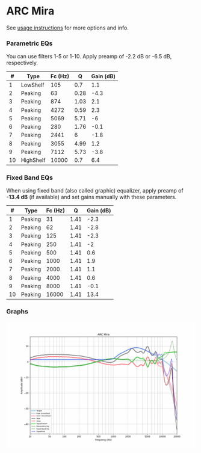 # ARC Mira
See [usage instructions](https://github.com/jaakkopasanen/AutoEq#usage) for more options and info.

### Parametric EQs
You can use filters 1-5 or 1-10. Apply preamp of -2.2 dB or -6.5 dB, respectively.

|   # | Type      |   Fc (Hz) |    Q |   Gain (dB) |
|-----|-----------|-----------|------|-------------|
|   1 | LowShelf  |       105 | 0.7  |         1.1 |
|   2 | Peaking   |        63 | 0.28 |        -4.3 |
|   3 | Peaking   |       874 | 1.03 |         2.1 |
|   4 | Peaking   |      4272 | 0.59 |         2.3 |
|   5 | Peaking   |      5069 | 5.71 |        -6   |
|   6 | Peaking   |       280 | 1.76 |        -0.1 |
|   7 | Peaking   |      2441 | 6    |        -1.8 |
|   8 | Peaking   |      3055 | 4.99 |         1.2 |
|   9 | Peaking   |      7112 | 5.73 |        -3.8 |
|  10 | HighShelf |     10000 | 0.7  |         6.4 |

### Fixed Band EQs
When using fixed band (also called graphic) equalizer, apply preamp of **-13.4 dB** (if available) and set gains manually with these parameters.

|   # | Type    |   Fc (Hz) |    Q |   Gain (dB) |
|-----|---------|-----------|------|-------------|
|   1 | Peaking |        31 | 1.41 |        -2.3 |
|   2 | Peaking |        62 | 1.41 |        -2.8 |
|   3 | Peaking |       125 | 1.41 |        -2.3 |
|   4 | Peaking |       250 | 1.41 |        -2   |
|   5 | Peaking |       500 | 1.41 |         0.6 |
|   6 | Peaking |      1000 | 1.41 |         1.9 |
|   7 | Peaking |      2000 | 1.41 |         1.1 |
|   8 | Peaking |      4000 | 1.41 |         0.6 |
|   9 | Peaking |      8000 | 1.41 |        -0.1 |
|  10 | Peaking |     16000 | 1.41 |        13.4 |

### Graphs
![](./ARC%20Mira.png)
